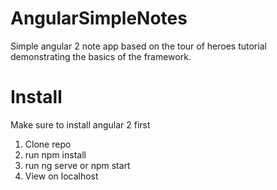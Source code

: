 # AngularSimpleNotes

Simple angular 2 note app based on the tour of heroes tutorial demonstrating the basics of the framework.

# Install

Make sure to install angular 2 first

1. Clone repo
2. run npm install
3. run ng serve or npm start
4. View on localhost